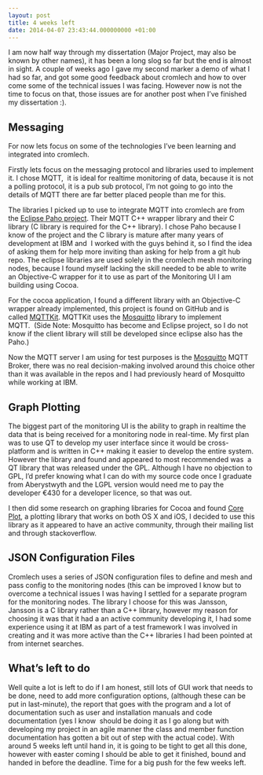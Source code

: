 ```yaml
---
layout: post
title: 4 weeks left
date: 2014-04-07 23:43:44.000000000 +01:00
---
```


I am now half way through my dissertation (Major Project, may also be known by other names), it has been a long slog so far but the end is almost in sight. A couple of weeks ago I gave my second marker a demo of what I had so far, and got some good feedback about cromlech and how to over come some of the technical issues I was facing. However now is not the time to focus on that, those issues are for another post when I’ve finished my dissertation :).


## Messaging

For now lets focus on some of the technologies I’ve been learning and integrated into cromlech.

Firstly lets focus on the messaging protocol and libraries used to implement it. I chose MQTT,  it is ideal for realtime monitoring of data, because it is not a polling protocol, it is a pub sub protocol, I’m not going to go into the details of MQTT there are far better placed people than me for this.

The libraries I picked up to use to integrate MQTT into cromlech are from the [Eclipse Paho project](http://eclipse.org/paho). Their MQTT C++ wrapper library and their C library (C library is required for the C++ library). I chose Paho because I know of the project and the C library is mature after many years of development at IBM and  I worked with the guys behind it, so I find the idea of asking them for help more inviting than asking for help from a git hub repo. The eclipse libraries are used solely in the cromlech mesh monitoring nodes, because I found myself lacking the skill needed to be able to write an Objective-C wrapper for it to use as part of the Monitoring UI I am building using Cocoa.

For the cocoa application, I found a different library with an Objective-C wrapper already implemented, this project is found on GitHub and is called [MQTTKit](https://github.com/mobile-web-messaging/MQTTKit). MQTTKit uses the [Mosquitto](http://mosquitto.org) library to implement MQTT.  (Side Note: Mosquitto has become and Eclipse project, so I do not know if the client library will still be developed since eclipse also has the Paho.)

Now the MQTT server I am using for test purposes is the [Mosquitto](http://mosquitto.org) MQTT Broker, there was no real decision-making involved around this choice other than it was available in the repos and I had previously heard of Mosquitto while working at IBM.


## Graph Plotting

The biggest part of the monitoring UI is the ability to graph in realtime the data that is being received for a monitoring node in real-time. My first plan was to use QT to develop my user interface since it would be cross-platform and is written in C++ making it easier to develop the entire system. However the library and found and appeared to most recommended was  a QT library that was released under the GPL. Although I have no objection to GPL, I’d prefer knowing what I can do with my source code once I graduate from Aberystwyth and the LGPL version would need me to pay the developer €430 for a developer licence, so that was out.

I then did some research on graphing libraries for Cocoa and found [Core Plot](https://github.com/core-plot/core-plot), a plotting library that works on both OS X and iOS, I decided to use this library as it appeared to have an active community, through their mailing list and through stackoverflow.


## JSON Configuration Files

Cromlech uses a series of JSON configuration files to define and mesh and pass config to the monitoring nodes (this can be improved I know but to overcome a technical issues I was having I settled for a separate program for the monitoring nodes. The library I choose for this was Jansson, Jansson is a C library rather than a C++ library, however my reason for choosing it was that it had a an active community developing it, I had some experience using it at IBM as part of a test framework I was involved in creating and it was more active than the C++ libraries I had been pointed at from internet searches.


## What’s left to do

Well quite a lot is left to do if I am honest, still lots of GUI work that needs to be done, need to add more configuration options, (although these can be put in last-minute), the report that goes with the program and a lot of documentation such as user and installation manuals and code documentation (yes I know  should be doing it as I go along but with developing my project in an agile manner the class and member function documentation has gotten a bit out of step with the actual code). With around 5 weeks left until hand in, it is going to be tight to get all this done, however with easter coming I should be able to get it finished, bound and handed in before the deadline. Time for a big push for the few weeks left.


